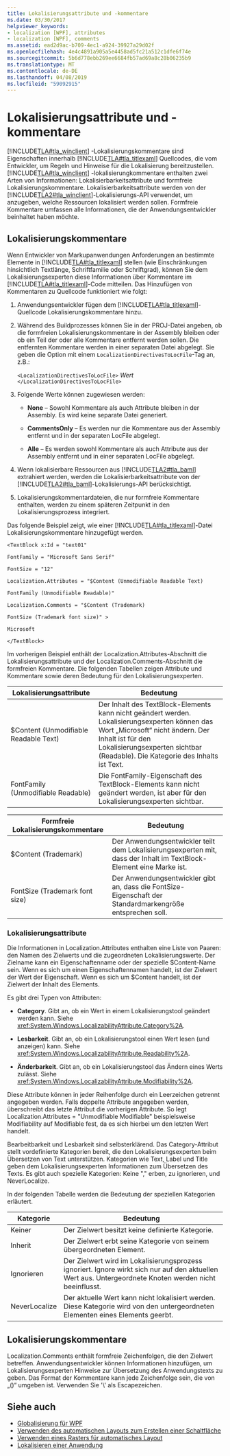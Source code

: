 ```yaml
---
title: Lokalisierungsattribute und -kommentare
ms.date: 03/30/2017
helpviewer_keywords:
- localization [WPF], attributes
- localization [WPF], comments
ms.assetid: ead2d9ac-b709-4ec1-a924-39927a29d02f
ms.openlocfilehash: 4e4c4891a905a5e4458ad5fc21a512c1dfe6f74e
ms.sourcegitcommit: 5b6d778ebb269ee6684fb57ad69a8c28b06235b9
ms.translationtype: MT
ms.contentlocale: de-DE
ms.lasthandoff: 04/08/2019
ms.locfileid: "59092915"
---
```

# <a name="localization-attributes-and-comments"></a>Lokalisierungsattribute und -kommentare
[!INCLUDE[TLA#tla_winclient](../../../../includes/tlasharptla-winclient-md.md)] -Lokalisierungskommentare sind Eigenschaften innerhalb [!INCLUDE[TLA#tla_titlexaml](../../../../includes/tlasharptla-titlexaml-md.md)] Quellcodes, die vom Entwickler, um Regeln und Hinweise für die Lokalisierung bereitzustellen. [!INCLUDE[TLA#tla_winclient](../../../../includes/tlasharptla-winclient-md.md)] -lokalisierungkommentare enthalten zwei Arten von Informationen: Lokalisierbarkeitsattribute und formfreie Lokalisierungskommentare. Lokalisierbarkeitsattribute werden von der [!INCLUDE[TLA2#tla_winclient](../../../../includes/tla2sharptla-winclient-md.md)]-Lokalisierungs-API verwendet, um anzugeben, welche Ressourcen lokalisiert werden sollen. Formfreie Kommentare umfassen alle Informationen, die der Anwendungsentwickler beinhaltet haben möchte.  

<a name="Localizer_Comments_"></a>   
## <a name="localization-comments"></a>Lokalisierungskommentare  
 Wenn Entwickler von Markupanwendungen Anforderungen an bestimmte Elemente in [!INCLUDE[TLA#tla_titlexaml](../../../../includes/tlasharptla-titlexaml-md.md)] stellen (wie Einschränkungen hinsichtlich Textlänge, Schriftfamilie oder Schriftgrad), können Sie dem Lokalisierungsexperten diese Informationen über Kommentare im [!INCLUDE[TLA#tla_titlexaml](../../../../includes/tlasharptla-titlexaml-md.md)]-Code mitteilen. Das Hinzufügen von Kommentaren zu Quellcode funktioniert wie folgt:  
  
1.  Anwendungsentwickler fügen dem [!INCLUDE[TLA#tla_titlexaml](../../../../includes/tlasharptla-titlexaml-md.md)]-Quellcode Lokalisierungskommentare hinzu.  
  
2.  Während des Buildprozesses können Sie in der PROJ-Datei angeben, ob die formfreien Lokalisierungskommentare in der Assembly bleiben oder ob ein Teil der oder alle Kommentare entfernt werden sollen. Die entfernten Kommentare werden in einer separaten Datei abgelegt. Sie geben die Option mit einem `LocalizationDirectivesToLocFile`-Tag an, z.B.:  
  
     `<LocalizationDirectivesToLocFile>` *Wert* `</LocalizationDirectivesToLocFile>`  
  
3.  Folgende Werte können zugewiesen werden:  
  
    -   **None** – Sowohl Kommentare als auch Attribute bleiben in der Assembly. Es wird keine separate Datei generiert.  
  
    -   **CommentsOnly** – Es werden nur die Kommentare aus der Assembly entfernt und in der separaten LocFile abgelegt.  
  
    -   **Alle** – Es werden sowohl Kommentare als auch Attribute aus der Assembly entfernt und in einer separaten LocFile abgelegt.  
  
4.  Wenn lokalisierbare Ressourcen aus [!INCLUDE[TLA2#tla_baml](../../../../includes/tla2sharptla-baml-md.md)] extrahiert werden, werden die Lokalisierbarkeitsattribute von der [!INCLUDE[TLA2#tla_baml](../../../../includes/tla2sharptla-baml-md.md)]-Lokalisierungs-API berücksichtigt.  
  
5.  Lokalisierungskommentardateien, die nur formfreie Kommentare enthalten, werden zu einem späteren Zeitpunkt in den Lokalisierungsprozess integriert.  
  
 Das folgende Beispiel zeigt, wie einer [!INCLUDE[TLA#tla_titlexaml](../../../../includes/tlasharptla-titlexaml-md.md)]-Datei Lokalisierungskommentare hinzugefügt werden.  
  
 `<TextBlock x:Id = "text01"`  
  
 `FontFamily = "Microsoft Sans Serif"`  
  
 `FontSize = "12"`  
  
 `Localization.Attributes = "$Content (Unmodifiable Readable Text)`  
  
 `FontFamily (Unmodifiable Readable)"`  
  
 `Localization.Comments = "$Content (Trademark)`  
  
 `FontSize (Trademark font size)" >`  
  
 `Microsoft`  
  
 `</TextBlock>`  
  
 Im vorherigen Beispiel enthält der Localization.Attributes-Abschnitt die Lokalisierungsattribute und der Localization.Comments-Abschnitt die formfreien Kommentare. Die folgenden Tabellen zeigen Attribute und Kommentare sowie deren Bedeutung für den Lokalisierungsexperten.  
  
|Lokalisierungsattribute|Bedeutung|  
|-----------------------------|-------------|  
|$Content (Unmodifiable Readable Text)|Der Inhalt des TextBlock-Elements kann nicht geändert werden. Lokalisierungsexperten können das Wort „Microsoft“ nicht ändern. Der Inhalt ist für den Lokalisierungsexperten sichtbar (Readable). Die Kategorie des Inhalts ist Text.|  
|FontFamily (Unmodifiable Readable)|Die FontFamily-Eigenschaft des TextBlock-Elements kann nicht geändert werden, ist aber für den Lokalisierungsexperten sichtbar.|  
  
|Formfreie Lokalisierungskommentare|Bedeutung|  
|--------------------------------------|-------------|  
|$Content (Trademark)|Der Anwendungsentwickler teilt dem Lokalisierungsexperten mit, dass der Inhalt im TextBlock-Element eine Marke ist.|  
|FontSize (Trademark font size)|Der Anwendungsentwickler gibt an, dass die FontSize-Eigenschaft der Standardmarkengröße entsprechen soll.|  
  
### <a name="localizability-attributes"></a>Lokalisierungsattribute  
 Die Informationen in Localization.Attributes enthalten eine Liste von Paaren: den Namen des Zielwerts und die zugeordneten Lokalisierungswerte. Der Zielname kann ein Eigenschaftenname oder der spezielle $Content-Name sein. Wenn es sich um einen Eigenschaftennamen handelt, ist der Zielwert der Wert der Eigenschaft. Wenn es sich um $Content handelt, ist der Zielwert der Inhalt des Elements.  
  
 Es gibt drei Typen von Attributen:  
  
-   **Category**. Gibt an, ob ein Wert in einem Lokalisierungstool geändert werden kann. Siehe <xref:System.Windows.LocalizabilityAttribute.Category%2A>.  
  
-   **Lesbarkeit**. Gibt an, ob ein Lokalisierungstool einen Wert lesen (und anzeigen) kann. Siehe <xref:System.Windows.LocalizabilityAttribute.Readability%2A>.  
  
-   **Änderbarkeit**. Gibt an, ob ein Lokalisierungstool das Ändern eines Werts zulässt. Siehe <xref:System.Windows.LocalizabilityAttribute.Modifiability%2A>.  
  
 Diese Attribute können in jeder Reihenfolge durch ein Leerzeichen getrennt angegeben werden. Falls doppelte Attribute angegeben werden, überschreibt das letzte Attribut die vorherigen Attribute. So legt Localization.Attributes = "Unmodifiable Modifiable" beispielsweise Modifiability auf Modifiable fest, da es sich hierbei um den letzten Wert handelt.  
  
 Bearbeitbarkeit und Lesbarkeit sind selbsterklärend. Das Category-Attribut stellt vordefinierte Kategorien bereit, die den Lokalisierungsexperten beim Übersetzen von Text unterstützen. Kategorien wie Text, Label und Title geben dem Lokalisierungsexperten Informationen zum Übersetzen des Texts. Es gibt auch spezielle Kategorien: Keine "," erben, zu ignorieren, und NeverLocalize.  
  
 In der folgenden Tabelle werden die Bedeutung der speziellen Kategorien erläutert.  
  
|Kategorie|Bedeutung|  
|--------------|-------------|  
|Keiner|Der Zielwert besitzt keine definierte Kategorie.|  
|Inherit|Der Zielwert erbt seine Kategorie von seinem übergeordneten Element.|  
|Ignorieren|Der Zielwert wird im Lokalisierungsprozess ignoriert. Ignore wirkt sich nur auf den aktuellen Wert aus. Untergeordnete Knoten werden nicht beeinflusst.|  
|NeverLocalize|Der aktuelle Wert kann nicht lokalisiert werden. Diese Kategorie wird von den untergeordneten Elementen eines Elements geerbt.|  
  
<a name="Localization_Comments"></a>   
## <a name="localization-comments"></a>Lokalisierungskommentare  
 Localization.Comments enthält formfreie Zeichenfolgen, die den Zielwert betreffen. Anwendungsentwickler können Informationen hinzufügen, um Lokalisierungsexperten Hinweise zur Übersetzung des Anwendungstexts zu geben. Das Format der Kommentare kann jede Zeichenfolge sein, die von „()“ umgeben ist. Verwenden Sie '\\' als Escapezeichen.  
  
## <a name="see-also"></a>Siehe auch

- [Globalisierung für WPF](globalization-for-wpf.md)
- [Verwenden des automatischen Layouts zum Erstellen einer Schaltfläche](how-to-use-automatic-layout-to-create-a-button.md)
- [Verwenden eines Rasters für automatisches Layout](how-to-use-a-grid-for-automatic-layout.md)
- [Lokalisieren einer Anwendung](how-to-localize-an-application.md)
